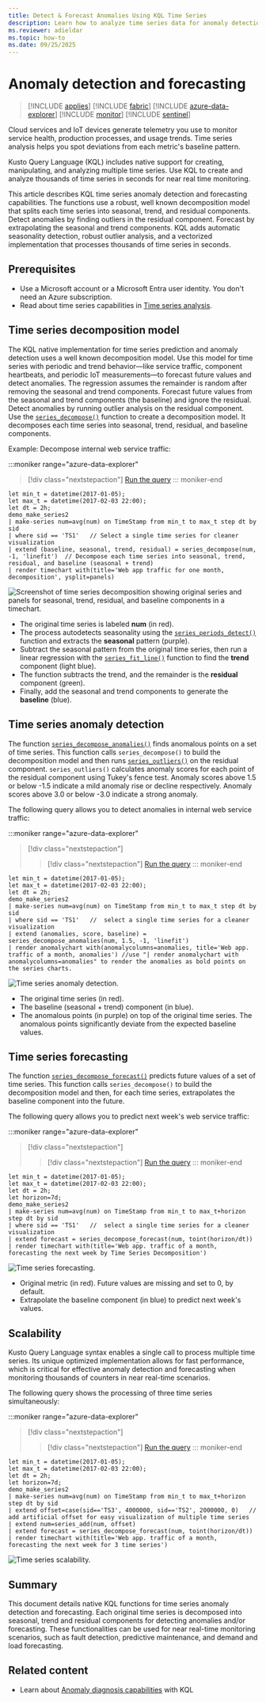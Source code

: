 ```yaml
---
title: Detect & Forecast Anomalies Using KQL Time Series
description: Learn how to analyze time series data for anomaly detection and forecasting using KQL. Explore decomposition models for trend, seasonal, and residual analysis.
ms.reviewer: adieldar
ms.topic: how-to
ms.date: 09/25/2025
---
```


# Anomaly detection and forecasting

> [!INCLUDE [applies](../includes/applies-to-version/applies.md)] [!INCLUDE [fabric](../includes/applies-to-version/fabric.md)] [!INCLUDE [azure-data-explorer](../includes/applies-to-version/azure-data-explorer.md)] [!INCLUDE [monitor](../includes/applies-to-version/monitor.md)] [!INCLUDE [sentinel](../includes/applies-to-version/sentinel.md)]

Cloud services and IoT devices generate telemetry you use to monitor service health, production processes, and usage trends. Time series analysis helps you spot deviations from each metric's baseline pattern.

Kusto Query Language (KQL) includes native support for creating, manipulating, and analyzing multiple time series. Use KQL to create and analyze thousands of time series in seconds for near real time monitoring.

This article describes KQL time series anomaly detection and forecasting capabilities. The functions use a robust, well known decomposition model that splits each time series into seasonal, trend, and residual components. Detect anomalies by finding outliers in the residual component. Forecast by extrapolating the seasonal and trend components. KQL adds automatic seasonality detection, robust outlier analysis, and a vectorized implementation that processes thousands of time series in seconds.

## Prerequisites

* Use a Microsoft account or a Microsoft Entra user identity. You don't need an Azure subscription.
* Read about time series capabilities in [Time series analysis](time-series-analysis.md).

## Time series decomposition model

The KQL native implementation for time series prediction and anomaly detection uses a well known decomposition model. Use this model for time series with periodic and trend behavior—like service traffic, component heartbeats, and periodic IoT measurements—to forecast future values and detect anomalies. The regression assumes the remainder is random after removing the seasonal and trend components. Forecast future values from the seasonal and trend components (the baseline) and ignore the residual. Detect anomalies by running outlier analysis on the residual component.
Use the [`series_decompose()`](series-decompose-function.md) function to create a decomposition model. It decomposes each time series into seasonal, trend, residual, and baseline components.

Example: Decompose internal web service traffic:

:::moniker range="azure-data-explorer"
> [!div class="nextstepaction"]
> <a href="https://dataexplorer.azure.com/clusters/help/databases/Samples?query=H4sIAAAAAAAAA3WQ3WrDMAyF7/sUukvCnDXJGIOVPEULuwxqoixm/gm2+jf28JObFjbYrmyho3M+yRCD1a5jaGFAJtaW8qaqX8qqLqvnYrMySYHnvxRNWT1B07xW1U03JFEzbVYDWd9Z/KAuUtAUm9UXpLJcSnAH2+LxPZe3AO9gJ6ZbRjvDGLy9EbG/BUemOXnvLxD1AOJ1mijQtWhbyHbbOgOA9RogkqGeAaXn3g1BooVb6OiDNHpD6CjAUccDGv2JrL0TSzozuQHyPYqHdqRkDKN3aBRwkJaCQJIoQ4VsuXh2A/Xezj5SWkVBWSvI0vSoOSsWpLtEpyDwY4KTW8nnJ5ws+2+eAhSyOxjkd+HDVVcIfHplp2TYTxgYTpqnnDUbarM32gPO86PY4jjqfmGw3vGkftNlCi5xNprbWW5kYvENQQnqDh8CAAA=" target="_blank">Run the query</a>
::: moniker-end

```kusto
let min_t = datetime(2017-01-05);
let max_t = datetime(2017-02-03 22:00);
let dt = 2h;
demo_make_series2
| make-series num=avg(num) on TimeStamp from min_t to max_t step dt by sid 
| where sid == 'TS1'   // Select a single time series for cleaner visualization
| extend (baseline, seasonal, trend, residual) = series_decompose(num, -1, 'linefit')  // Decompose each time series into seasonal, trend, residual, and baseline (seasonal + trend)
| render timechart with(title='Web app traffic for one month, decomposition', ysplit=panels)
```

![Screenshot of time series decomposition showing original series and panels for seasonal, trend, residual, and baseline components in a timechart.](media/anomaly-detection/series-decompose-timechart.png)

* The original time series is labeled **num** (in red). 
* The process autodetects seasonality using the [`series_periods_detect()`](series-periods-detect-function.md) function and extracts the **seasonal** pattern (purple).
* Subtract the seasonal pattern from the original time series, then run a linear regression with the [`series_fit_line()`](series-fit-line-function.md) function to find the **trend** component (light blue).
* The function subtracts the trend, and the remainder is the **residual** component (green).
* Finally, add the seasonal and trend components to generate the **baseline** (blue).

## Time series anomaly detection

The function [`series_decompose_anomalies()`](series-decompose-anomalies-function.md) finds anomalous points on a set of time series. This function calls `series_decompose()` to build the decomposition model and then runs [`series_outliers()`](series-outliers-function.md) on the residual component. `series_outliers()` calculates anomaly scores for each point of the residual component using Tukey's fence test. Anomaly scores above 1.5 or below -1.5 indicate a mild anomaly rise or decline respectively. Anomaly scores above 3.0 or below -3.0 indicate a strong anomaly.

The following query allows you to detect anomalies in internal web service traffic:

:::moniker range="azure-data-explorer"
> [!div class="nextstepaction"]
> > [!div class="nextstepaction"]
> <a href="https://dataexplorer.azure.com/clusters/help/databases/Samples?query=H4sIAAAAAAAAA3WR3W7CMAyF73mKI25KpRbaTmjSUJ8CpF1WoXVptPxUifmb9vBLoGO7GFeR7ePv2I4ihpamYdToBBNLTYuqKF/zosyLdbqZqagQl/8UVV68oKreimLSdVFUDZtZR9o2WnxQ48lJ8tXsCzHM7yHMUdfidFiEN4U12AXoloUe0Turp4nYTsaeaYzs/RVedgis80CObkFdI9ltywTAagV4UtQyRKiZgyLEaTGZ9taFQqtIGHI4SX8USn4KltYEJF2YTIeFMFaHPPkMvrWOMuxFoEpDaVjujmo6aq0erafmIY+7ZCiX6wx5mSGJHb3kJA1sF8jB8q69toNwjLPkYfGTseqoja//eLNkRXXyTnuIcVyCneh72cL2YQdtDQ8ZHvIkDcsfPWH+3AvPvObx0FMXD/RLhfDYW9VhtNKwj/8U69M1b2S//AbRUQMWQQIAAA==" target="_blank">Run the query</a>
::: moniker-end

```kusto
let min_t = datetime(2017-01-05);
let max_t = datetime(2017-02-03 22:00);
let dt = 2h;
demo_make_series2
| make-series num=avg(num) on TimeStamp from min_t to max_t step dt by sid 
| where sid == 'TS1'   //  select a single time series for a cleaner visualization
| extend (anomalies, score, baseline) = series_decompose_anomalies(num, 1.5, -1, 'linefit')
| render anomalychart with(anomalycolumns=anomalies, title='Web app. traffic of a month, anomalies') //use "| render anomalychart with anomalycolumns=anomalies" to render the anomalies as bold points on the series charts.
```

![Time series anomaly detection.](media/anomaly-detection/series-anomaly-detection.png)

* The original time series (in red). 
* The baseline (seasonal + trend) component (in blue).
* The anomalous points (in purple) on top of the original time series. The anomalous points significantly deviate from the expected baseline values.

## Time series forecasting

The function [`series_decompose_forecast()`](series-decompose-forecast-function.md) predicts future values of a set of time series. This function calls `series_decompose()` to build the decomposition model and then, for each time series, extrapolates the baseline component into the future.

The following query allows you to predict next week's web service traffic:

:::moniker range="azure-data-explorer"
> [!div class="nextstepaction"]
> > [!div class="nextstepaction"]
> <a href="https://dataexplorer.azure.com/clusters/help/databases/Samples?query=H4sIAAAAAAAAA22QzW6DMBCE73mKuQFqKISqitSIW98gkXpEDl5iK9hG9uanUR++dqE99YRGO8x845EYRtuO0UIKJtaG8qbebMt6U9avxW41Joe4/+doyvoFTfNW14tPJlOjZqGc1w9n263crSQZ1xlxpi6Q1xSa1ReSLGcJezGtuJ7y+C3gLA6xZM/CTBi8MwshuxnkaUlGYJpS5/ETQUvEzJsiTz+ibZEd9psMQFUBgUbqGSLe7GkkpBVYygfn46EfSVjyuOpwEaN+CNbOxki6M1mZTNSLkAbOv3WSemcmF6j7vSX8dcTUlvOFsZJcFDHFx4wYnmp7JTzjplnlrHmkNvugI8Q0PYO9GAbdww0RyDjLav1XHLnBimAjEG5E5zQ7vRP284x36hOOTtxZ8Q3The8P2QEAAA==" target="_blank">Run the query</a>
::: moniker-end

```kusto
let min_t = datetime(2017-01-05);
let max_t = datetime(2017-02-03 22:00);
let dt = 2h;
let horizon=7d;
demo_make_series2
| make-series num=avg(num) on TimeStamp from min_t to max_t+horizon step dt by sid 
| where sid == 'TS1'   //  select a single time series for a cleaner visualization
| extend forecast = series_decompose_forecast(num, toint(horizon/dt))
| render timechart with(title='Web app. traffic of a month, forecasting the next week by Time Series Decomposition')
```

![Time series forecasting.](media/anomaly-detection/series-forecasting.png)

* Original metric (in red). Future values are missing and set to 0, by default.
* Extrapolate the baseline component (in blue) to predict next week's values.

## Scalability

Kusto Query Language syntax enables a single call to process multiple time series. Its unique optimized implementation allows for fast performance, which is critical for effective anomaly detection and forecasting when monitoring thousands of counters in near real-time scenarios.

The following query shows the processing of three time series simultaneously:

:::moniker range="azure-data-explorer"
> [!div class="nextstepaction"]
> > [!div class="nextstepaction"]
> <a href="https://dataexplorer.azure.com/clusters/help/databases/Samples?query=H4sIAAAAAAAAA21Qy26DMBC85yvmFlChcUirSI34ikTqETl4KVawjfDmqX587UCaHuqLtePxPLYjhtG2YpRQkom1oaQQy3Uulrl4TzezLjLk5T9GkYsViuJDiImnIqlox6F1g745W67VZqbIuMrIA1WeBk2+mH0jjvk4wh5NKU9fSbhTOItdMNmyND2awZkpIbsxyMukDM/UR8/9FV6rIEkXJqvgmsYTl7X0lISHspzvtqt5hjdxPxkeYBHA4gGKFMBiAUilIAfWja617CY1NG4ASX/FSfuj7PRNsg4ZXANz7Fj3HSGuBmOjZ5hYbcSqIBwbZpNk+iQFcQpx4/omrqLamd55qh5v41d22nIybWChOI0qQ9Cg4e5ftyE6zprbhDV3VM4/aQ/Z96/gQTahU4wsYZzlNvs11vYL3BJsCIQz0eHed/W30jz9AUEBI0ktAgAA" target="_blank">Run the query</a>
::: moniker-end

```kusto
let min_t = datetime(2017-01-05);
let max_t = datetime(2017-02-03 22:00);
let dt = 2h;
let horizon=7d;
demo_make_series2
| make-series num=avg(num) on TimeStamp from min_t to max_t+horizon step dt by sid
| extend offset=case(sid=='TS3', 4000000, sid=='TS2', 2000000, 0)   //  add artificial offset for easy visualization of multiple time series
| extend num=series_add(num, offset)
| extend forecast = series_decompose_forecast(num, toint(horizon/dt))
| render timechart with(title='Web app. traffic of a month, forecasting the next week for 3 time series')
```

![Time series scalability.](media/anomaly-detection/series-scalability.png)

## Summary

This document details native KQL functions for time series anomaly detection and forecasting. Each original time series is decomposed into seasonal, trend and residual components for detecting anomalies and/or forecasting. These functionalities can be used for near real-time monitoring scenarios, such as fault detection, predictive maintenance, and demand and load forecasting.

## Related content

* Learn about [Anomaly diagnosis capabilities](anomaly-diagnosis.md) with KQL

